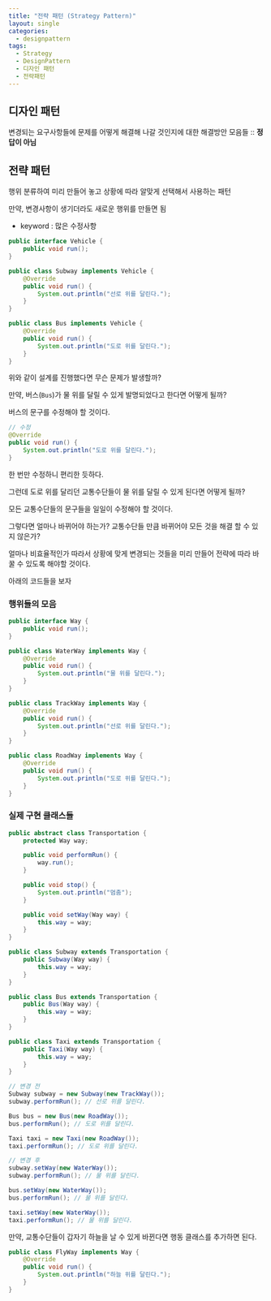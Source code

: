 ```yaml
---
title: "전략 패턴 (Strategy Pattern)"
layout: single
categories:
  - designpattern
tags:
  - Strategy
  - DesignPattern
  - 디자인 패턴
  - 전략패턴
---
```


## 디자인 패턴
변경되는 요구사항들에 문제를 어떻게 해결해 나갈 것인지에 대한 해결방안 모음들 :: **정답이 아님**

## 전략 패턴
행위 분류하여 미리 만들어 놓고 상황에 따라 알맞게 선택해서 사용하는 패턴

만약, 변경사항이 생기더라도 새로운 행위를 만들면 됨

- keyword : 많은 수정사항

```java
public interface Vehicle {
    public void run();
}

public class Subway implements Vehicle {
    @Override
    public void run() {
        System.out.println("선로 위를 달린다.");
    }
}

public class Bus implements Vehicle {
    @Override
    public void run() {
        System.out.println("도로 위를 달린다.");
    }
}
```

위와 같이 설계를 진행했다면 무슨 문제가 발생할까?

만약, 버스(`Bus`)가 물 위를 달릴 수 있게 발명되었다고 한다면 어떻게 될까?

버스의 문구를 수정해야 할 것이다.

```java
// 수정
@Override
public void run() {
    System.out.println("도로 위를 달린다.");
}
```

한 번만 수정하니 편리한 듯하다.

그런데 도로 위를 달리던 교통수단들이 물 위를 달릴 수 있게 된다면 어떻게 될까?

모든 교통수단들의 문구들을 일일이 수정해야 할 것이다.

그렇다면 얼마나 바뀌어야 하는가? 교통수단들 만큼 바뀌어야 모든 것을 해결 할 수 있지 않은가?

얼마나 비효율적인가 따라서 상황에 맞게 변경되는 것들을 미리 만들어 전략에 따라 바꿀 수 있도록 해야할 것이다.

아래의 코드들을 보자

### 행위들의 모음

```java 
public interface Way {
    public void run();
}

public class WaterWay implements Way {
    @Override
    public void run() {
        System.out.println("물 위를 달린다.");
    }
}

public class TrackWay implements Way {
    @Override
    public void run() {
        System.out.println("선로 위를 달린다.");
    }
}

public class RoadWay implements Way {
    @Override
    public void run() {
        System.out.println("도로 위를 달린다.");
    }
}
```


### 실제 구현 클래스들

```java
public abstract class Transportation {
    protected Way way;

    public void performRun() {
        way.run();
    }

    public void stop() {
        System.out.println("멈춤");
    }

    public void setWay(Way way) {
        this.way = way;
    }
}

public class Subway extends Transportation {
    public Subway(Way way) {
        this.way = way;
    }
}

public class Bus extends Transportation {
    public Bus(Way way) {
        this.way = way;
    }
}

public class Taxi extends Transportation {
    public Taxi(Way way) {
        this.way = way;
    }
}

// 변경 전
Subway subway = new Subway(new TrackWay());
subway.performRun(); // 선로 위를 달린다.

Bus bus = new Bus(new RoadWay());
bus.performRun(); // 도로 위를 달린다.

Taxi taxi = new Taxi(new RoadWay());
taxi.performRun(); // 도로 위를 달린다.

// 변경 후
subway.setWay(new WaterWay());
subway.performRun(); // 물 위를 달린다.

bus.setWay(new WaterWay());
bus.performRun(); // 물 위를 달린다.

taxi.setWay(new WaterWay());
taxi.performRun(); // 물 위를 달린다.
```

만약, 교통수단들이 갑자기 하늘을 날 수 있게 바뀐다면 행동 클래스를 추가하면 된다.

```java
public class FlyWay implements Way {
    @Override
    public void run() {
        System.out.println("하늘 위를 달린다.");
    }
}
```


